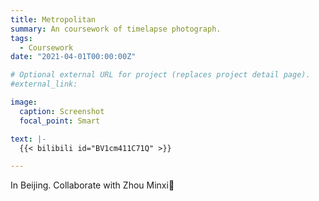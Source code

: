 ```yaml
---
title: Metropolitan
summary: An coursework of timelapse photograph.
tags:
  - Coursework
date: "2021-04-01T00:00:00Z"

# Optional external URL for project (replaces project detail page).
#external_link: 

image:
  caption: Screenshot
  focal_point: Smart

text: |-
  {{< bilibili id="BV1cm411C71Q" >}}

---
```

In Beijing.
Collaborate with Zhou Minxi🩵